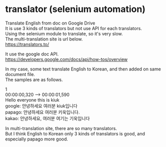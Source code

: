 # translator (selenium automation)
Translate English from doc on Google Drive</br>
It is use 3 kinds of translators but not use API for each translators.</br>
Using the selenium module to translate, so it's very slow.</br>
The multi-translation site is url below.</br>
https://translators.to/

It use the google doc API.</br>
https://developers.google.com/docs/api/how-tos/overview

In my case, some text translate English to Korean, and then added on same document file.</br>
The samples are as follows.

1</br>
00:00:00,320 --> 00:00:01,590</br>
Hello everyone this is kiuk</br>
google: 안녕하세요 여러분 kiuk입니다</br>
papago: 안녕하세요 여러분 키욱입니다.</br>
kakao: 안녕하세요, 여러분 여기는 기욱입니다</br>

In multi-translation site, there are so many translators.</br>
But I think  English to Korean only 3 kinds of translators is good, and especially papago more good.

